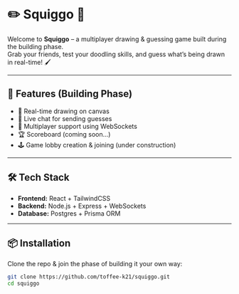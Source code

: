 # ✏️ Squiggo 🎨

Welcome to **Squiggo** – a multiplayer drawing & guessing game built during the building phase.  
Grab your friends, test your doodling skills, and guess what’s being drawn in real-time! 🖌️

---

## 🚀 Features (Building Phase)
- 🎨 Real-time drawing on canvas  
- 💬 Live chat for sending guesses  
- 👥 Multiplayer support using WebSockets  
- 🏆 Scoreboard (coming soon...)  
- 🕹️ Game lobby creation & joining (under construction)  

---

## 🛠️ Tech Stack
- **Frontend:** React + TailwindCSS  
- **Backend:** Node.js + Express + WebSockets  
- **Database:** Postgres + Prisma ORM    

---

## 📦 Installation

Clone the repo & join the phase of building it your own way:
```bash
git clone https://github.com/toffee-k21/squiggo.git
cd squiggo


